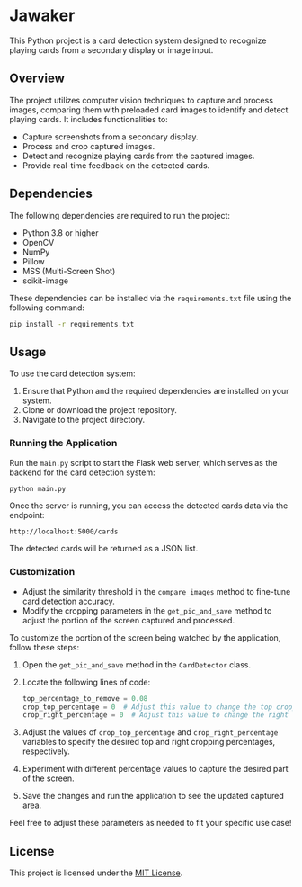 # Jawaker
This Python project is a card detection system designed to recognize playing cards from a secondary display or image input.

## Overview

The project utilizes computer vision techniques to capture and process images, comparing them with preloaded card images to identify and detect playing cards. It includes functionalities to:

- Capture screenshots from a secondary display.
- Process and crop captured images.
- Detect and recognize playing cards from the captured images.
- Provide real-time feedback on the detected cards.

## Dependencies

The following dependencies are required to run the project:

- Python 3.8 or higher
- OpenCV
- NumPy
- Pillow
- MSS (Multi-Screen Shot)
- scikit-image

These dependencies can be installed via the `requirements.txt` file using the following command:

```bash
pip install -r requirements.txt
```

## Usage

To use the card detection system:

1. Ensure that Python and the required dependencies are installed on your system.
2. Clone or download the project repository.
3. Navigate to the project directory.

### Running the Application

Run the `main.py` script to start the Flask web server, which serves as the backend for the card detection system:

```bash
python main.py
```

Once the server is running, you can access the detected cards data via the endpoint:

```
http://localhost:5000/cards
```

The detected cards will be returned as a JSON list.

### Customization

- Adjust the similarity threshold in the `compare_images` method to fine-tune card detection accuracy.
- Modify the cropping parameters in the `get_pic_and_save` method to adjust the portion of the screen captured and processed.

To customize the portion of the screen being watched by the application, follow these steps:

1. Open the `get_pic_and_save` method in the `CardDetector` class.
2. Locate the following lines of code:

    ```python
    top_percentage_to_remove = 0.08
    crop_top_percentage = 0  # Adjust this value to change the top cropping percentage
    crop_right_percentage = 0  # Adjust this value to change the right cropping percentage
    ```

3. Adjust the values of `crop_top_percentage` and `crop_right_percentage` variables to specify the desired top and right cropping percentages, respectively.
4. Experiment with different percentage values to capture the desired part of the screen.
5. Save the changes and run the application to see the updated captured area.

Feel free to adjust these parameters as needed to fit your specific use case!

## License

This project is licensed under the [MIT License](LICENSE).